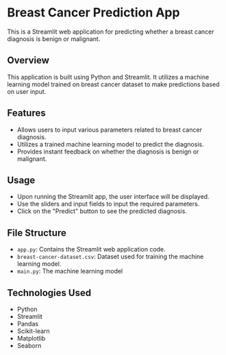 ﻿# Breast Cancer Prediction App

This is a Streamlit web application for predicting whether a breast cancer diagnosis is benign or malignant.

## Overview

This application is built using Python and Streamlit. It utilizes a machine learning model trained on breast cancer dataset to make predictions based on user input.

## Features

- Allows users to input various parameters related to breast cancer diagnosis.
- Utilizes a trained machine learning model to predict the diagnosis.
- Provides instant feedback on whether the diagnosis is benign or malignant.


## Usage

- Upon running the Streamlit app, the user interface will be displayed.
- Use the sliders and input fields to input the required parameters.
- Click on the "Predict" button to see the predicted diagnosis.

## File Structure

- `app.py`: Contains the Streamlit web application code.
- `breast-cancer-dataset.csv`: Dataset used for training the machine learning model.
- `main.py`: The machine learning model

## Technologies Used

- Python
- Streamlit
- Pandas
- Scikit-learn
- Matplotlib
- Seaborn



